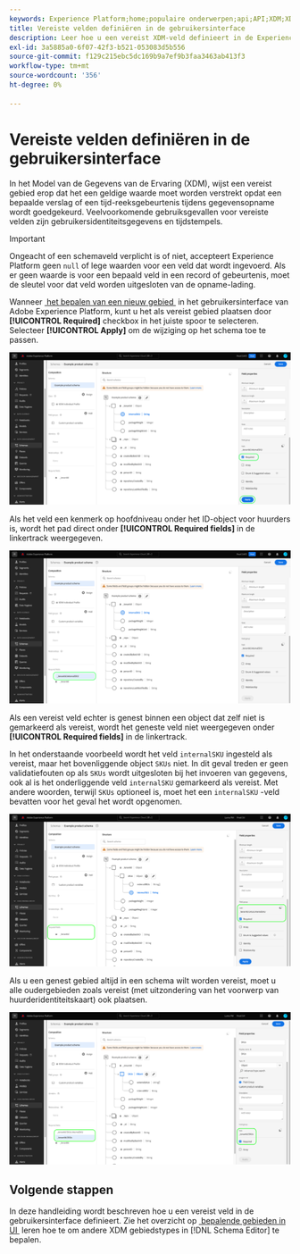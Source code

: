 ```yaml
---
keywords: Experience Platform;home;populaire onderwerpen;api;API;XDM;XDM systeem;ervaringsgegevensmodel;gegevensmodel;ui;werkruimte;vereist;gebied;
title: Vereiste velden definiëren in de gebruikersinterface
description: Leer hoe u een vereist XDM-veld definieert in de Experience Platform-gebruikersinterface.
exl-id: 3a5885a0-6f07-42f3-b521-053083d5b556
source-git-commit: f129c215ebc5dc169b9a7ef9b3faa3463ab413f3
workflow-type: tm+mt
source-wordcount: '356'
ht-degree: 0%

---
```


# Vereiste velden definiëren in de gebruikersinterface

In het Model van de Gegevens van de Ervaring (XDM), wijst een vereist gebied erop dat het een geldige waarde moet worden verstrekt opdat een bepaalde verslag of een tijd-reeksgebeurtenis tijdens gegevensopname wordt goedgekeurd. Veelvoorkomende gebruiksgevallen voor vereiste velden zijn gebruikersidentiteitsgegevens en tijdstempels.

>[!IMPORTANT]
>
>Ongeacht of een schemaveld verplicht is of niet, accepteert Experience Platform geen `null` of lege waarden voor een veld dat wordt ingevoerd. Als er geen waarde is voor een bepaald veld in een record of gebeurtenis, moet de sleutel voor dat veld worden uitgesloten van de opname-lading.

Wanneer [&#x200B; het bepalen van een nieuw gebied &#x200B;](./overview.md#define) in het gebruikersinterface van Adobe Experience Platform, kunt u het als vereist gebied plaatsen door **[!UICONTROL Required]** checkbox in het juiste spoor te selecteren. Selecteer **[!UICONTROL Apply]** om de wijziging op het schema toe te passen.

![&#x200B; Vereiste checkbox &#x200B;](../../images/ui/fields/required/root.png)

Als het veld een kenmerk op hoofdniveau onder het ID-object voor huurders is, wordt het pad direct onder **[!UICONTROL Required fields]** in de linkertrack weergegeven.

![&#x200B; wortel-niveau vereist gebied &#x200B;](../../images/ui/fields/required/applied.png)

Als een vereist veld echter is genest binnen een object dat zelf niet is gemarkeerd als vereist, wordt het geneste veld niet weergegeven onder **[!UICONTROL Required fields]** in de linkertrack.

In het onderstaande voorbeeld wordt het veld `internalSKU` ingesteld als vereist, maar het bovenliggende object `SKUs` niet. In dit geval treden er geen validatiefouten op als `SKUs` wordt uitgesloten bij het invoeren van gegevens, ook al is het onderliggende veld `internalSKU` gemarkeerd als vereist. Met andere woorden, terwijl `SKUs` optioneel is, moet het een `internalSKU` -veld bevatten voor het geval het wordt opgenomen.

![&#x200B; Genest vereist gebied &#x200B;](../../images/ui/fields/required/nested.png)

Als u een genest gebied altijd in een schema wilt worden vereist, moet u alle oudergebieden zoals vereist (met uitzondering van het voorwerp van huurderidentiteitskaart) ook plaatsen.

![&#x200B; Ouder en kind vereiste gebieden &#x200B;](../../images/ui/fields/required/parent-and-child.png)

## Volgende stappen

In deze handleiding wordt beschreven hoe u een vereist veld in de gebruikersinterface definieert. Zie het overzicht op [&#x200B; bepalende gebieden in UI &#x200B;](./overview.md#special) leren hoe te om andere XDM gebiedstypes in [!DNL Schema Editor] te bepalen.
